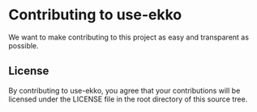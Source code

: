 # Contributing to use-ekko

We want to make contributing to this project as easy and transparent as
possible.

## License

By contributing to use-ekko, you agree that your contributions will be licensed
under the LICENSE file in the root directory of this source tree.
